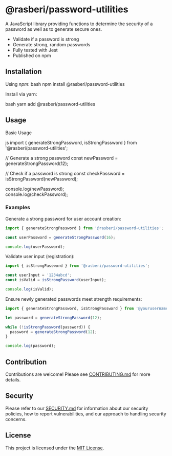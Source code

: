 # @rasberi/password-utilities

A JavaScript library providing functions to determine the security of a password as well as to generate secure ones. 

- Validate if a password is strong
- Generate strong, random passwords
- Fully tested with Jest
- Published on npm

## Installation

Using *npm*:
bash
npm install @rasberi/password-utilities


Install via yarn:

bash
yarn add @rasberi/password-utilities

## Usage

Basic Usage

js
import { generateStrongPassword, isStrongPassword } from '@rasberi/password-utilities';

// Generate a strong password
const newPassword = generateStrongPassword(12);

// Check if a password is strong
const checkPassword = isStrongPassword(newPassword);

console.log(newPassword);  
console.log(checkPassword); 


### Examples

Generate a strong password for user account creation: 

```js
import { generateStrongPassword } from '@rasberi/password-utilities';

const userPassword = generateStrongPassword(16);

console.log(userPassword); 

```
Validate user input (registration):

```js
import { isStrongPassword } from '@rasberi/password-utilities';

const userInput = '1234abcd';
const isValid = isStrongPassword(userInput);

console.log(isValid);

```
Ensure newly generated passwords meet strength requirements:

```js
import { generateStrongPassword, isStrongPassword } from '@yourusername/password-utilities';

let password = generateStrongPassword(12);

while (!isStrongPassword(password)) {
  password = generateStrongPassword(12);
}

console.log(password); 
```



## Contribution

Contributions are welcome! Please see [CONTRIBUTING.md](./CONTRIBUTING.md) for more details.

## Security

Please refer to our [SECURITY.md](./SECURITY.md) for information about our security policies, how to report vulnerabilities, and our approach to handling security concerns.

## License

This project is licensed under the [MIT License](./LICENSE.md).